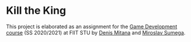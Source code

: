 # Kill the King
This project is elaborated as an assignment for the [Game Development course](https://is.stuba.sk/auth/katalog/syllabus.pl?predmet=354716;zpet=../katalog/rozvrhy_view.pl?rozvrh_student=85963,zobraz=1) (SS 2020/2021) at FIIT STU by [Denis Mitana](https://github.com/dmitana/) and [Miroslav Sumega](https://github.com/xsumegam/).
